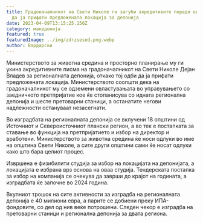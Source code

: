 ```yaml
---
title: Градоначалникот на Свети Николе ги загуби акредитивите поради одбивањето
  да ја прифати предложената локација за депонија
date: 2023-04-09T13:15:25.156Z
category: македонија
featured: true
featuredImage: ../img/zdrzsesed.png.webp
author: Вардарски
---
```


Министерството за животна средина и просторно планирање му ги укина акредитивните писма на градоначалникот на Свети Николе Дејан Владев за регионалната депонија, откако тој одби да ја прифати предложената локација. Министерството соопшти дека на градоначалникот му се одземени овластувањата во управувањето со заедничкото претпријатие кое ќе стопанисува со идната регионална депонија и шесте претоварни станици, а останатите негови надлежности остануваат незасегнати.

Во изградбата на регионалната депонија се вклучени 18 општини од Источниот и Североисточниот плански регион, а во тек е постапката за ставање во функција на претпријатието и избор на директор и вработени. Министерството за животна средина ќе носи одлуки во име на општина Свети Николе, а сите други општини сами ќе носат одлуки како што бара целиот процес.

Извршена е физибилити студија за избор на локацијата на депонијата, а локацијата е избрана врз основа на оваа студија. Тендерската постапка за избор на компанија се очекува да заврши до крајот на годината, а изградбата ќе започне во 2024 година.

Вкупниот трошок на сите активности за изградба на регионалната депонија е 40 милиони евра, а парите се добиени преку ИПА-фондовите, со дел од нив веќе потрошени. Следен чекор е изградба на претоварни станици и регионална депонија за двата региона.
